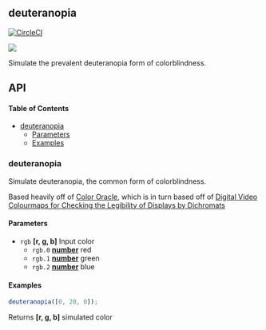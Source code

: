 ## deuteranopia

[![CircleCI](https://circleci.com/gh/tmcw/deuteranopia.svg?style=svg)](https://circleci.com/gh/tmcw/deuteranopia)

![](plate.jpg)

Simulate the prevalent deuteranopia form of colorblindness.

## API

<!-- Generated by documentation.js. Update this documentation by updating the source code. -->

#### Table of Contents

-   [deuteranopia](#deuteranopia)
    -   [Parameters](#parameters)
    -   [Examples](#examples)

### deuteranopia

Simulate deuteranopia, the common form of colorblindness.

Based heavily off of [Color Oracle](http://colororacle.org/), which is in
turn based off of [Digital Video Colourmaps for
Checking the Legibility of
Displays by Dichromats](http://vision.psychol.cam.ac.uk/jdmollon/papers/colourmaps.pdf)

#### Parameters

-   `rgb` **\[r, g, b]** Input color
    -   `rgb.0` **[number](https://developer.mozilla.org/docs/Web/JavaScript/Reference/Global_Objects/Number)** red
    -   `rgb.1` **[number](https://developer.mozilla.org/docs/Web/JavaScript/Reference/Global_Objects/Number)** green
    -   `rgb.2` **[number](https://developer.mozilla.org/docs/Web/JavaScript/Reference/Global_Objects/Number)** blue

#### Examples

```javascript
deuteranopia([0, 20, 0]);
```

Returns **\[r, g, b]** simulated color
